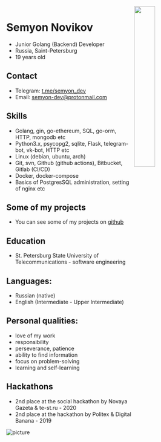 <img src="https://i.imgur.com/CjmDfE4.jpg" align="right" height="33%" width="33%">

# Semyon Novikov
* Junior Golang (Backend) Developer
* Russia, Saint-Petersburg
* 19 years old

## Contact
* Telegram: [t.me/semyon_dev](https://t.me/semyon_dev)
* Email: semyon-dev@protonmail.com

## Skills
* Golang, gin, go-ethereum, SQL, go-orm, HTTP, mongodb etc
* Python3.x, psycopg2, sqlite, Flask, telegram-bot, vk-bot, HTTP etc
* Linux (debian, ubuntu, arch)
* Git, svn, Github (github actions), Bitbucket, Gitlab (CI/CD)
* Docker, docker-compose
* Basics of PostgresSQL administration, setting of nginx etc

## Some of my projects
* You can see some of my projects on [github](https://github.com/semyon-dev)

## Education
* St. Petersburg State University of Telecommunications - software engineering

## Languages: 
* Russian (native)
* English (Intermediate - Upper Intermediate)

## Personal qualities: 
* love of my work
* responsibility
* perseverance, patience
* ability to find information
* focus on problem-solving
* learning and self-learning

## Hackathons
* 2nd place at the social hackathon by Novaya Gazeta & te-st.ru - 2020
* 2nd place at the hackathon by Politex & Digital Banana - 2019

![picture](https://i.imgur.com/nluiaNR.jpg)
